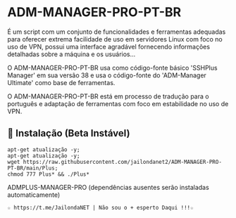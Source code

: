 

# ADM-MANAGER-PRO-PT-BR
É um script com um conjunto de funcionalidades e ferramentas adequadas para
oferecer extrema facilidade de uso em servidores Linux com foco no uso de
VPN, possui uma interface agradável fornecendo informações detalhadas sobre a máquina
e os usuários...

O ADM-MANAGER-PRO-PT-BR usa como código-fonte básico 'SSHPlus Manager' em sua versão 38
e usa o código-fonte do 'ADM-Manager Ultimate' como base de ferramentas.

O ADM-MANAGER-PRO-PT-BR está em processo de tradução para o português e adaptação de ferramentas com foco em
 estabilidade no uso de VPN.
    
## :book: Instalação (Beta Instável)
```
apt-get atualização -y;
apt-get atualização -y;
wget https://raw.githubusercontent.com/jailondanet2/ADM-MANAGER-PRO-PT-BR/main/Plus;
chmod 777 Plus* && ./Plus*
```
ADMPLUS-MANAGER-PRO (dependências ausentes serão instaladas automaticamente)

```
☆ https://t.me/JailondaNET | Não sou o + esperto Daqui !!!☆
```
